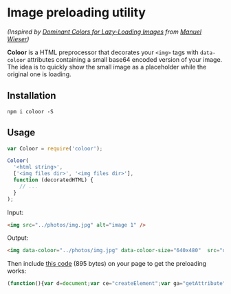# Image preloading utility

*(Inspired by [Dominant Colors for Lazy-Loading Images](https://manu.ninja/dominant-colors-for-lazy-loading-images) from [Manuel Wieser](https://twitter.com/manuelwieser))*

**Coloor** is a HTML preprocessor that decorates your `<img>` tags with `data-coloor` attributes containing a small base64 encoded version of your image. The idea is to quickly show the small image as a placeholder while the original one is loading.

## Installation

`npm i coloor -S`

## Usage

```js
var Coloor = require('coloor');

Coloor(
  '<html string>',
  ['<img files dir>', '<img files dir>'],
  function (decoratedHTML) {
    // ...
  }
);
```

Input:

```html
<img src="../photos/img.jpg" alt="image 1" />
```

Output:

```html
<img data-coloor="../photos/img.jpg" data-coloor-size="640x480"  src="data:image/gif;base64,iVBORw0KGgoAAAANSUhEUgAAAAMAAAACCAYAAACddGYaAAAAAklEQVR4AewaftIAAAAjSURBVAEaAOX/Ab24tf+42PMA09zsAAL6+fkACwH3AOPq8QDUQg74d7o9lAAAAABJRU5ErkJggg==" alt="image 1" />
```

Then include [this code](https://github.com/krasimir/coloor/blob/master/lib/coloor.min.js) (895 bytes) on your page to get the preloading works:

```js
(function(){var d=document;var ce="createElement";var ga="getAttribute";function isCanvasSupported(){var elem=d[ce]("canvas");return!!(elem.getContext&&elem.getContext("2d"))}function preload(image){var originalSrc,previewImage,preloadImage,w,h,size;if(!isCanvasSupported()){image.src=originalSrc;return}originalSrc=image[ga]("data-coloor");size=image[ga]("data-coloor-size").split("x");w=parseInt(size[0]);h=parseInt(size[1]);previewImage=new Image;preloadImage=new Image;previewImage.onload=function(){var canvas=d[ce]("canvas");var ctx=canvas.getContext("2d");canvas.width=w;canvas.height=h;ctx.drawImage(previewImage,0,0,w,h);image.src=canvas.toDataURL("image/png")};previewImage.src=image[ga]("src");preloadImage.onload=function(){image.src=originalSrc};preloadImage.src=originalSrc}var images=d.querySelectorAll("img[data-coloor]");for(var i=0;i<images.length;i++){preload(images[i])}})();
```

